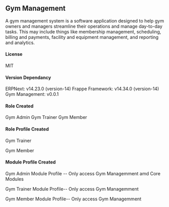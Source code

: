 ## Gym Management

A gym management system is a software application designed to help gym owners and managers streamline their operations and manage day-to-day tasks. This may include things like membership management, scheduling, billing and payments, facility and equipment management, and reporting and analytics.

#### License

MIT

#### Version Dependancy
ERPNext: v14.23.0 (version-14)
Frappe Framework: v14.34.0 (version-14)
Gym Management: v0.0.1

#### Role Created
Gym Admin
Gym Trainer
Gym Member


#### Role Profile Created
Gym Trainer

Gym Member

#### Module Profile Created

Gym Admin Module Profile -- Only access Gym Managemment amd Core Modules

Gym Trainer Module Profile-- Only access Gym Managemment

Gym Member Module Profile-- Only access Gym Managemment
